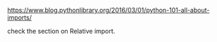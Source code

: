 https://www.blog.pythonlibrary.org/2016/03/01/python-101-all-about-imports/


check the section on Relative import.